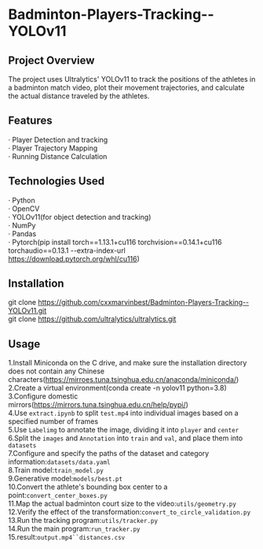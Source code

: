 # Badminton-Players-Tracking--YOLOv11
## Project Overview
The project uses Ultralytics' YOLOv11 to track the positions of the athletes in a badminton match video, plot their movement trajectories, and calculate the actual distance traveled by the athletes.
## Features
· Player Detection and tracking  
· Player Trajectory Mapping  
· Running Distance Calculation  
## Technologies Used
· Python  
· OpenCV  
· YOLOv11(for object detection and tracking)  
· NumPy  
· Pandas  
· Pytorch(pip install torch==1.13.1+cu116 torchvision==0.14.1+cu116 torchaudio==0.13.1 --extra-index-url https://download.pytorch.org/whl/cu116)
## Installation
git clone https://github.com/cxxmarvinbest/Badminton-Players-Tracking--YOLOv11.git  
git clone https://github.com/ultralytics/ultralytics.git
## Usage
1.Install Miniconda on the C drive, and make sure the installation directory does not contain any Chinese characters(https://mirroes.tuna.tsinghua.edu.cn/anaconda/miniconda/)  
2.Create a virtual environment(conda create -n yolov11 python=3.8)  
3.Configure domestic mirrors(https://mirrors.tuna.tsinghua.edu.cn/help/pypi/)  
4.Use `extract.ipynb` to split `test.mp4` into individual images based on a specified number of frames  
5.Use `Labelimg` to annotate the image, dividing it into `player` and `center`  
6.Split the `images` and `Annotation` into `train` and `val`, and place them into `datasets`  
7.Configure and specify the paths of the dataset and category information:`datasets/data.yaml`  
8.Train model:`train_model.py`  
9.Generative model:`models/best.pt`  
10.Convert the athlete's bounding box center to a point:`convert_center_boxes.py`  
11.Map the actual badminton court size to the video:`utils/geometry.py`  
12.Verify the effect of the transformation:`convert_to_circle_validation.py`  
13.Run the tracking program:`utils/tracker.py`  
14.Run the main program:`run_tracker.py`  
15.result:`output.mp4``distances.csv`
